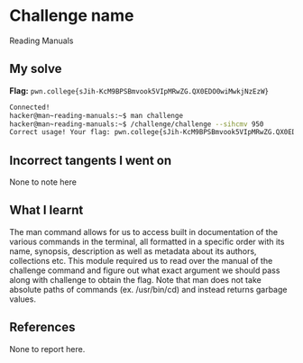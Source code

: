 # Challenge name
Reading Manuals

## My solve
**Flag:** `pwn.college{sJih-KcM9BPSBmvook5VIpMRwZG.QX0EDO0wiMwkjNzEzW}`

```bash 
Connected!                                                                        
hacker@man~reading-manuals:~$ man challenge
hacker@man~reading-manuals:~$ /challenge/challenge --sihcmv 950
Correct usage! Your flag: pwn.college{sJih-KcM9BPSBmvook5VIpMRwZG.QX0EDO0wiMwkjNzEzW}
```

## Incorrect tangents I went on 
None to note here

## What I learnt
The man command allows for us to access built in documentation of the various commands in the terminal, all formatted in a specific order with its name, synopsis, description as well as metadata about its authors, collections etc. This module required us to read over the manual of the challenge command and figure out what exact argument we should pass along with challenge to obtain the flag. Note that man does not take absolute paths of commands (ex. /usr/bin/cd) and instead returns garbage values. 

## References 
None to report here.